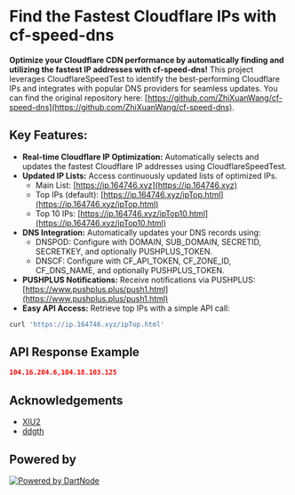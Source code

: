 # Find the Fastest Cloudflare IPs with cf-speed-dns

**Optimize your Cloudflare CDN performance by automatically finding and utilizing the fastest IP addresses with cf-speed-dns!**  This project leverages CloudflareSpeedTest to identify the best-performing Cloudflare IPs and integrates with popular DNS providers for seamless updates. You can find the original repository here: [https://github.com/ZhiXuanWang/cf-speed-dns](https://github.com/ZhiXuanWang/cf-speed-dns).

## Key Features:

*   **Real-time Cloudflare IP Optimization:** Automatically selects and updates the fastest Cloudflare IP addresses using CloudflareSpeedTest.
*   **Updated IP Lists:** Access continuously updated lists of optimized IPs.
    *   Main List: [https://ip.164746.xyz](https://ip.164746.xyz)
    *   Top IPs (default): [https://ip.164746.xyz/ipTop.html](https://ip.164746.xyz/ipTop.html)
    *   Top 10 IPs: [https://ip.164746.xyz/ipTop10.html](https://ip.164746.xyz/ipTop10.html)
*   **DNS Integration:** Automatically updates your DNS records using:
    *   DNSPOD: Configure with DOMAIN, SUB\_DOMAIN, SECRETID, SECRETKEY, and optionally PUSHPLUS\_TOKEN.
    *   DNSCF: Configure with CF\_API\_TOKEN, CF\_ZONE\_ID, CF\_DNS\_NAME, and optionally PUSHPLUS\_TOKEN.
*   **PUSHPLUS Notifications:**  Receive notifications via PUSHPLUS: [https://www.pushplus.plus/push1.html](https://www.pushplus.plus/push1.html)
*   **Easy API Access:** Retrieve top IPs with a simple API call:

```bash
curl 'https://ip.164746.xyz/ipTop.html'
```

## API Response Example

```json
104.16.204.6,104.18.103.125
```

## Acknowledgements

*   [XIU2](https://github.com/XIU2/CloudflareSpeedTest)
*   [ddgth](https://github.com/ddgth/cf2dns)

## Powered by

[![Powered by DartNode](https://dartnode.com/branding/DN-Open-Source-sm.png)](https://dartnode.com "Powered by DartNode - Free VPS for Open Source")